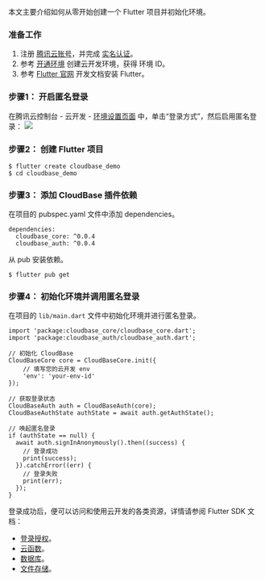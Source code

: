 本文主要介绍如何从零开始创建一个 Flutter 项目并初始化环境。

### 准备工作
1. 注册 [腾讯云账号](https://cloud.tencent.com/register?s_url=https%3A%2F%2Fcloud.tencent.com%2Fproduct%2Flvb)，并完成 [实名认证](https://cloud.tencent.com/document/product/378/3629)。
2. 参考 [开通环境](https://cloud.tencent.com/document/product/876/41391) 创建云开发环境，获得 环境 ID。
3. 参考 [Flutter 官网](https://flutter.cn/docs/get-started/install) 开发文档安装 Flutter。

### 步骤1： 开启匿名登录
在腾讯云控制台 - 云开发 - [环境设置页面](https://console.cloud.tencent.com/tcb/env/setting) 中，单击“登录方式”，然后启用匿名登录：
![](https://main.qcloudimg.com/raw/00fc7e367e87a28f488c8b2e247cac90.png)

### 步骤2： 创建 Flutter 项目
```
$ flutter create cloudbase_demo
$ cd cloudbase_demo
```

### 步骤3： 添加 CloudBase 插件依赖
在项目的 pubspec.yaml 文件中添加 dependencies。
```
dependencies:
  cloudbase_core: ^0.0.4
  cloudbase_auth: ^0.0.4
```

从 pub 安装依赖。
```
$ flutter pub get
```

### 步骤4： 初始化环境并调用匿名登录
在项目的 `lib/main.dart` 文件中初始化环境并进行匿名登录。
```
import 'package:cloudbase_core/cloudbase_core.dart';
import 'package:cloudbase_auth/cloudbase_auth.dart';

// 初始化 CloudBase
CloudBaseCore core = CloudBaseCore.init({
    // 填写您的云开发 env
    'env': 'your-env-id'
});

// 获取登录状态
CloudBaseAuth auth = CloudBaseAuth(core);
CloudBaseAuthState authState = await auth.getAuthState();

// 唤起匿名登录
if (authState == null) {
  await auth.signInAnonymously().then((success) {
    // 登录成功
    print(success);
  }).catchError((err) {
    // 登录失败
    print(err);
  });
}
```

登录成功后，便可以访问和使用云开发的各类资源，详情请参阅 Flutter SDK 文档：

- [登录授权](https://cloud.tencent.com/document/product/876/41618)。
- [云函数](https://cloud.tencent.com/document/product/876/41619)。
- [数据库](https://cloud.tencent.com/document/product/876/43487)。
- [文件存储](https://cloud.tencent.com/document/product/876/41620)。

